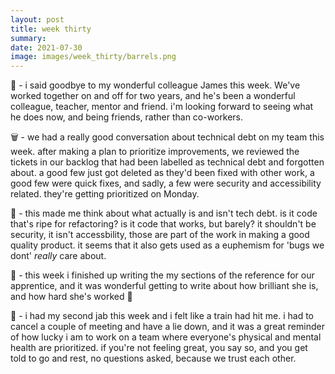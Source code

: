 ```yaml
---
layout: post
title: week thirty
summary:  
date: 2021-07-30
image: images/week_thirty/barrels.png
---
```


👋 - i said goodbye to my wonderful colleague James this week. We've worked together on and off for two years, and he's been a wonderful colleague, teacher, mentor and friend. i'm looking forward to seeing what he does now, and being friends, rather than co-workers.

🗑 - we had a really good conversation about technical debt on my team this week. after making a plan to prioritize improvements, we reviewed the tickets in our backlog that had been labelled as technical debt and forgotten about. a good few just got deleted as they'd been fixed with other work, a good few were quick fixes, and sadly, a few were security and accessibility related. they're getting prioritized on Monday.

💸 - this made me think about what actually is and isn't tech debt. is it code that's ripe for refactoring? is it code that works, but barely? it shouldn't be security, it isn't accessbility, those are part of the work in making a good quality product. it seems that it also gets used as a euphemism for 'bugs we dont' _really_ care about. 

📖 - this week i finished up writing the my sections of the reference for our apprentice, and it was wonderful getting to write about how brilliant she is, and how hard she's worked 💖

💉 - i had my second jab this week and i felt like a train had hit me. i had to cancel a couple of meeting and have a lie down, and it was a great reminder of how lucky i am to work on a team where everyone's physical and mental health are prioritized. if you're not feeling great, you say so, and you get told to go and rest, no questions asked, because we trust each other.
